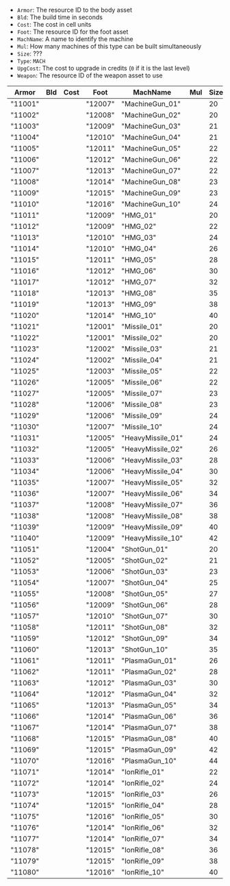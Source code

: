 - `Armor`: The resource ID to the body asset
- `Bld`: The build time in seconds
- `Cost`: The cost in cell units
- `Foot`: The resource ID for the foot asset
- `MachName`: A name to identify the machine
- `Mul`: How many machines of this type can be built simultaneously
- `Size`: ???
- `Type`: `MACH`
- `UpgCost`: The cost to upgrade in credits (`0` if it is the last level)
- `Weapon`: The resource ID of the weapon asset to use

| Armor   | Bld | Cost | Foot    | MachName          | Mul | Size | Type   | UpgCost | Weapon  |
| ------- | --- | ---- | ------- | ----------------- | --- | ---- | ------ | ------- | ------- |
| "11001" |     |      | "12007" | "MachineGun_01"   |     | 20   | "MACH" |         | "10041" |
| "11002" |     |      | "12008" | "MachineGun_02"   |     | 20   | "MACH" |         | "10011" |
| "11003" |     |      | "12009" | "MachineGun_03"   |     | 21   | "MACH" |         | "10042" |
| "11004" |     |      | "12010" | "MachineGun_04"   |     | 21   | "MACH" |         | "10012" |
| "11005" |     |      | "12011" | "MachineGun_05"   |     | 22   | "MACH" |         | "10013" |
| "11006" |     |      | "12012" | "MachineGun_06"   |     | 22   | "MACH" |         | "10047" |
| "11007" |     |      | "12013" | "MachineGun_07"   |     | 22   | "MACH" |         | "10014" |
| "11008" |     |      | "12014" | "MachineGun_08"   |     | 23   | "MACH" |         | "10043" |
| "11009" |     |      | "12015" | "MachineGun_09"   |     | 23   | "MACH" |         | "10015" |
| "11010" |     |      | "12016" | "MachineGun_10"   |     | 24   | "MACH" | 0       | "10016" |
| "11011" |     |      | "12009" | "HMG_01"          |     | 20   | "MACH" |         | "10032" |
| "11012" |     |      | "12009" | "HMG_02"          |     | 22   | "MACH" |         | "10024" |
| "11013" |     |      | "12010" | "HMG_03"          |     | 24   | "MACH" |         | "10033" |
| "11014" |     |      | "12010" | "HMG_04"          |     | 26   | "MACH" |         | "10044" |
| "11015" |     |      | "12011" | "HMG_05"          |     | 28   | "MACH" |         | "10025" |
| "11016" |     |      | "12012" | "HMG_06"          |     | 30   | "MACH" |         | "10045" |
| "11017" |     |      | "12012" | "HMG_07"          |     | 32   | "MACH" |         | "10034" |
| "11018" |     |      | "12013" | "HMG_08"          |     | 35   | "MACH" |         | "10035" |
| "11019" |     |      | "12013" | "HMG_09"          |     | 38   | "MACH" |         | "10046" |
| "11020" |     |      | "12014" | "HMG_10"          |     | 40   | "MACH" | 0       | "10026" |
| "11021" |     |      | "12001" | "Missile_01"      |     | 20   | "MACH" |         | "10111" |
| "11022" |     |      | "12001" | "Missile_02"      |     | 20   | "MACH" |         | "10118" |
| "11023" |     |      | "12002" | "Missile_03"      |     | 21   | "MACH" |         | "10112" |
| "11024" |     |      | "12002" | "Missile_04"      |     | 21   | "MACH" |         | "10115" |
| "11025" |     |      | "12003" | "Missile_05"      |     | 22   | "MACH" |         | "10116" |
| "11026" |     |      | "12005" | "Missile_06"      |     | 22   | "MACH" |         | "10132" |
| "11027" |     |      | "12005" | "Missile_07"      |     | 23   | "MACH" |         | "10133" |
| "11028" |     |      | "12006" | "Missile_08"      |     | 23   | "MACH" |         | "10134" |
| "11029" |     |      | "12006" | "Missile_09"      |     | 24   | "MACH" |         | "10135" |
| "11030" |     |      | "12007" | "Missile_10"      |     | 24   | "MACH" | 0       | "10137" |
| "11031" |     |      | "12005" | "HeavyMissile_01" |     | 24   | "MACH" |         | "10126" |
| "11032" |     |      | "12005" | "HeavyMissile_02" |     | 26   | "MACH" |         | "10128" |
| "11033" |     |      | "12006" | "HeavyMissile_03" |     | 28   | "MACH" |         | "10127" |
| "11034" |     |      | "12006" | "HeavyMissile_04" |     | 30   | "MACH" |         | "10143" |
| "11035" |     |      | "12007" | "HeavyMissile_05" |     | 32   | "MACH" |         | "10140" |
| "11036" |     |      | "12007" | "HeavyMissile_06" |     | 34   | "MACH" |         | "10129" |
| "11037" |     |      | "12008" | "HeavyMissile_07" |     | 36   | "MACH" |         | "10144" |
| "11038" |     |      | "12008" | "HeavyMissile_08" |     | 38   | "MACH" |         | "10130" |
| "11039" |     |      | "12009" | "HeavyMissile_09" |     | 40   | "MACH" |         | "10131" |
| "11040" |     |      | "12009" | "HeavyMissile_10" |     | 42   | "MACH" | 0       | "10145" |
| "11051" |     |      | "12004" | "ShotGun_01"      |     | 20   | "MACH" |         | "10211" |
| "11052" |     |      | "12005" | "ShotGun_02"      |     | 21   | "MACH" |         | "10215" |
| "11053" |     |      | "12006" | "ShotGun_03"      |     | 23   | "MACH" |         | "10218" |
| "11054" |     |      | "12007" | "ShotGun_04"      |     | 25   | "MACH" |         | "10212" |
| "11055" |     |      | "12008" | "ShotGun_05"      |     | 27   | "MACH" |         | "10226" |
| "11056" |     |      | "12009" | "ShotGun_06"      |     | 28   | "MACH" |         | "10221" |
| "11057" |     |      | "12010" | "ShotGun_07"      |     | 30   | "MACH" |         | "10228" |
| "11058" |     |      | "12011" | "ShotGun_08"      |     | 32   | "MACH" |         | "10224" |
| "11059" |     |      | "12012" | "ShotGun_09"      |     | 34   | "MACH" |         | "10230" |
| "11060" |     |      | "12013" | "ShotGun_10"      |     | 35   | "MACH" | 0       | "10223" |
| "11061" |     |      | "12011" | "PlasmaGun_01"    |     | 26   | "MACH" |         | "10416" |
| "11062" |     |      | "12011" | "PlasmaGun_02"    |     | 28   | "MACH" |         | "10417" |
| "11063" |     |      | "12012" | "PlasmaGun_03"    |     | 30   | "MACH" |         | "10418" |
| "11064" |     |      | "12012" | "PlasmaGun_04"    |     | 32   | "MACH" |         | "10419" |
| "11065" |     |      | "12013" | "PlasmaGun_05"    |     | 34   | "MACH" |         | "10420" |
| "11066" |     |      | "12014" | "PlasmaGun_06"    |     | 36   | "MACH" |         | "10421" |
| "11067" |     |      | "12014" | "PlasmaGun_07"    |     | 38   | "MACH" |         | "10422" |
| "11068" |     |      | "12015" | "PlasmaGun_08"    |     | 40   | "MACH" |         | "10423" |
| "11069" |     |      | "12015" | "PlasmaGun_09"    |     | 42   | "MACH" |         | "10428" |
| "11070" |     |      | "12016" | "PlasmaGun_10"    |     | 44   | "MACH" | 0       | "10429" |
| "11071" |     |      | "12014" | "IonRifle_01"     |     | 22   | "MACH" |         | "10311" |
| "11072" |     |      | "12014" | "IonRifle_02"     |     | 24   | "MACH" |         | "10312" |
| "11073" |     |      | "12015" | "IonRifle_03"     |     | 26   | "MACH" |         | "10313" |
| "11074" |     |      | "12015" | "IonRifle_04"     |     | 28   | "MACH" |         | "10316" |
| "11075" |     |      | "12016" | "IonRifle_05"     |     | 30   | "MACH" |         | "10317" |
| "11076" |     |      | "12014" | "IonRifle_06"     |     | 32   | "MACH" |         | "10318" |
| "11077" |     |      | "12014" | "IonRifle_07"     |     | 34   | "MACH" |         | "10319" |
| "11078" |     |      | "12015" | "IonRifle_08"     |     | 36   | "MACH" |         | "10321" |
| "11079" |     |      | "12015" | "IonRifle_09"     |     | 38   | "MACH" |         | "10340" |
| "11080" |     |      | "12016" | "IonRifle_10"     |     | 40   | "MACH" | 0       | "10320" |
